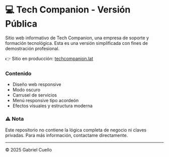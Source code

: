 # 💻 Tech Companion - Versión Pública

Sitio web informativo de Tech Companion, una empresa de soporte y formación tecnológica. Esta es una versión simplificada con fines de demostración profesional.

👉 Sitio en producción: [techcompanion.lat](https://techcompanion.lat)

### Contenido
- Diseño web responsive
- Modo oscuro
- Carrusel de servicios
- Menú responsive tipo acordeón
- Efectos visuales y estructura moderna

### ⚠️ Nota
Este repositorio no contiene la lógica completa de negocio ni claves privadas. Para más información, contactame directamente.

---
© 2025 Gabriel Cuello